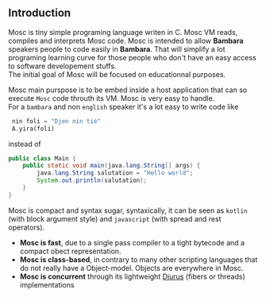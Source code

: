 ## Introduction 

Mosc is tiny simple programing language writen in C.  Mosc VM reads, compiles and interprets Mosc code.  Mosc is intended to allow **Bambara** speakers people to code easily in **Bambara**. That will simplify a lot programing learning curve for those people who don't have an easy access to software developement stuffs.  
The initial goal of Mosc will be focused on educationnal purposes.  

Mosc main purspose is to be embed inside a host application that can so execute `Mosc` code throuth its VM.
Mosc is very easy to handle.  
For a `bambara` and non `english` speaker it's a lot easy to write code like  
```dart
 nin foli = "Djen nin tié"
 A.yira(foli)
```

instead of  

```java
public class Main {
    public static void main(java.lang.String[] args) {
        java.lang.String salutation = "Hello world";
        System.out.println(salutation);
    }
}
```

Mosc is compact and syntax sugar, syntaxically, it can be seen as `kotlin` (with block argument style) and `javascript` (with spread and rest operators).

* **Mosc is fast**, due to a single pass compiler to a tight bytecode and a compact obect representation.
* **Mosc is class-based**, in contrary to many other scripting languages that do not really have a Object-model. Objects are everywhere in Mosc.
* **Mosc is concurrent** through its lightweight [Djurus][] (fibers or threads) implementations 


[Djurus]: https://mosclang/docs/concurency/